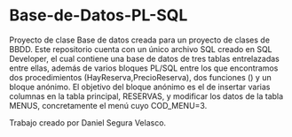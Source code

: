 # Base-de-Datos-PL-SQL
Proyecto de clase
Base de datos creada para un proyecto de clases de BBDD. Este repositorio cuenta con un único archivo SQL creado en SQL Developer, el cual contiene una base de datos 
de tres tablas entrelazadas entre ellas, además de varios bloques PL/SQL entre los que encontramos dos procedimientos (HayReserva,PrecioReserva), 
dos funciones () y un bloque anónimo.
El objetivo del bloque anónimo es el de insertar varias columnas en la tabla principal, RESERVAS, y modificar los datos de la tabla MENUS, concretamente el menú 
cuyo COD_MENU=3.

Trabajo creado por Daniel Segura Velasco.

